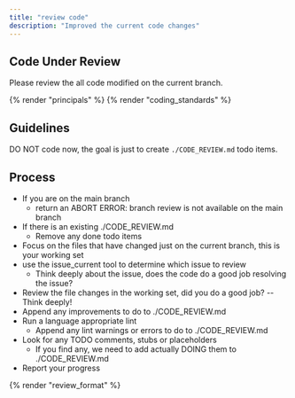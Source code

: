 ```yaml
---
title: "review code"
description: "Improved the current code changes"
---
```


## Code Under Review

Please review the all code modified on the current branch.

{% render "principals" %}
{% render "coding_standards" %}

## Guidelines

DO NOT code now, the goal is just to create `./CODE_REVIEW.md` todo items.

## Process

- If you are on the main branch
  - return an ABORT ERROR: branch review is not available on the main branch
- If there is an existing ./CODE_REVIEW.md
  - Remove any done todo items
- Focus on the files that have changed just on the current branch, this is your working set
- use the issue_current tool to determine which issue to review
  - Think deeply about the issue, does the code do a good job resolving the issue?
- Review the file changes in the working set, did you do a good job? -- Think deeply!
- Append any improvements to do to ./CODE_REVIEW.md
- Run a language appropriate lint
  - Append any lint warnings or errors to do to ./CODE_REVIEW.md
- Look for any TODO comments, stubs or placeholders
  - If you find any, we need to add actually DOING them to ./CODE_REVIEW.md
- Report your progress

{% render "review_format" %}
